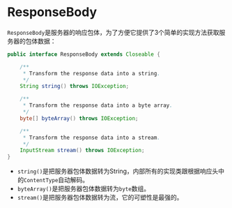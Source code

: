 # ResponseBody

`ResponseBody`是服务器的响应包体，为了方便它提供了3个简单的实现方法获取服务器的包体数据：
```java
public interface ResponseBody extends Closeable {

    /**
     * Transform the response data into a string.
     */
    String string() throws IOException;

    /**
     * Transform the response data into a byte array.
     */
    byte[] byteArray() throws IOException;

    /**
     * Transform the response data into a stream.
     */
    InputStream stream() throws IOException;
}
```

* `string()`是把服务器包体数据转为String，内部所有的实现类跟根据响应头中的`ContentType`自动解码。
* `byteArray()`是把服务器包体数据转为`byte`数组。
* `stream()`是把服务器包体数据转为流，它的可塑性是最强的。